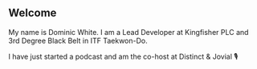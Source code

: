 ## Welcome

My name is Dominic White. I am a Lead Developer at Kingfisher PLC and 3rd Degree Black Belt in ITF Taekwon-Do.

I have just started a podcast and am the co-host at Distinct & Jovial 🎙 
